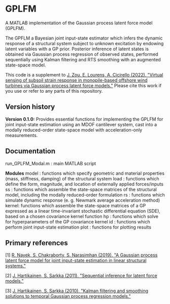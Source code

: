 # GPLFM

A MATLAB implementation of the Gaussian process latent force model (GPLFM). 

The GPFLM a Bayesian joint input-state estimator which infers the dynamic response of a structural system subject to unknown excitation by endowing latent variables with a GP prior. Posterior inference of latent states is obtained via Gaussian process regression of observed states, performed sequentially using Kalman filtering and RTS smoothing with an augmented state-space model.

This code is a supplement to [J. Zou, E. Lourens, A. Cicirello (2022). "Virtual sensing of subsoil strain response in monopile-based offshore wind turbines via Gaussian process latent force models."](https://arxiv.org/abs/2207.05901) Please cite this work if you use or refer to any parts of this repository. 


## Version history 
**Version 0.1.0:** Provides essential functions for implementing the GPLFM for joint input-state estimation using an MDOF cantilever system, cast into a modally reduced-order state-space model with acceleration-only measurements. 


## Documentation

run_GPLFM_Modal.m : main MATLAB script

**Modules**
    model : functions which specify geometric and material properties (mass, stiffness, damping) of the structural system
    load : functions which define the form, magnitude, and location of externally applied forces/inputs
    ss : functions which assemble the state-space matrices of the structural model, including the modally reduced-order formulation
    rs : functions which simulate dynamic response (e. g. Newmark average acceleration method)
    kernel: functions which assemble the state-space matrices of a GP expressed as a linear time-invariant stochastic differential equation (SDE), based on a chosen covariance kernel function
    hp : functions which solve for hyperparameters of the GP covariance kernel
    id : functions which perform joint input-state estimation
    plot : functions for plotting results



## Primary references

[1] [R. Nayek, S. Chakraborty, S. Narasimhan (2019). "A Gaussian process latent force model for joint input-state estimation in linear structural systems."](https://www.sciencedirect.com/science/article/abs/pii/S0888327019302286)

[2] [J. Hartikainen, S. Sarkka (2011). "Sequential inference for latent force models."](https://arxiv.org/abs/1202.3730)

[3] [J. Hartikainen, S. Sarkka (2010). "Kalman filtering and smoothing solutions to temporal Gaussian process regression models."](https://ieeexplore.ieee.org/document/5589113)





